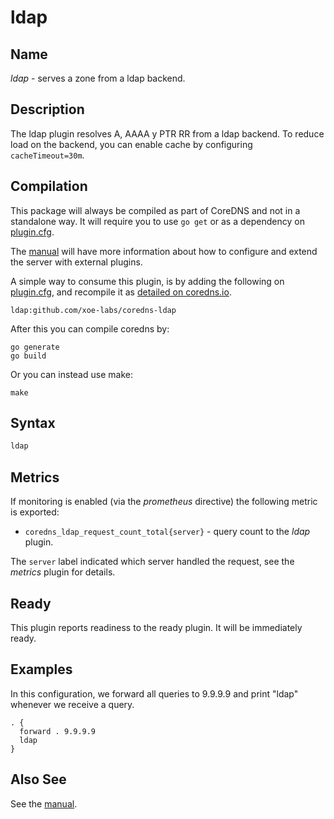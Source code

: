 # ldap

## Name

_ldap_ - serves a zone from a ldap backend.

## Description

The ldap plugin resolves A, AAAA y PTR RR from a ldap backend. To reduce load on
the backend, you can enable cache by configuring `cacheTimeout=30m`.

## Compilation

This package will always be compiled as part of CoreDNS and not in a standalone
way. It will require you to use `go get` or as a dependency on
[plugin.cfg](https://github.com/coredns/coredns/blob/master/plugin.cfg).

The [manual](https://coredns.io/manual/toc/#what-is-coredns) will have more
information about how to configure and extend the server with external plugins.

A simple way to consume this plugin, is by adding the following on
[plugin.cfg](https://github.com/coredns/coredns/blob/master/plugin.cfg), and
recompile it as
[detailed on coredns.io](https://coredns.io/2017/07/25/compile-time-enabling-or-disabling-plugins/#build-with-compile-time-configuration-file).

```
ldap:github.com/xoe-labs/coredns-ldap
```

After this you can compile coredns by:

```shell script
go generate
go build
```

Or you can instead use make:

```shell script
make
```

## Syntax

```txt
ldap
```

## Metrics

If monitoring is enabled (via the _prometheus_ directive) the following metric
is exported:

- `coredns_ldap_request_count_total{server}` - query count to the _ldap_ plugin.

The `server` label indicated which server handled the request, see the _metrics_
plugin for details.

## Ready

This plugin reports readiness to the ready plugin. It will be immediately ready.

## Examples

In this configuration, we forward all queries to 9.9.9.9 and print "ldap"
whenever we receive a query.

```corefile
. {
  forward . 9.9.9.9
  ldap
}
```

## Also See

See the [manual](https://coredns.io/manual).
